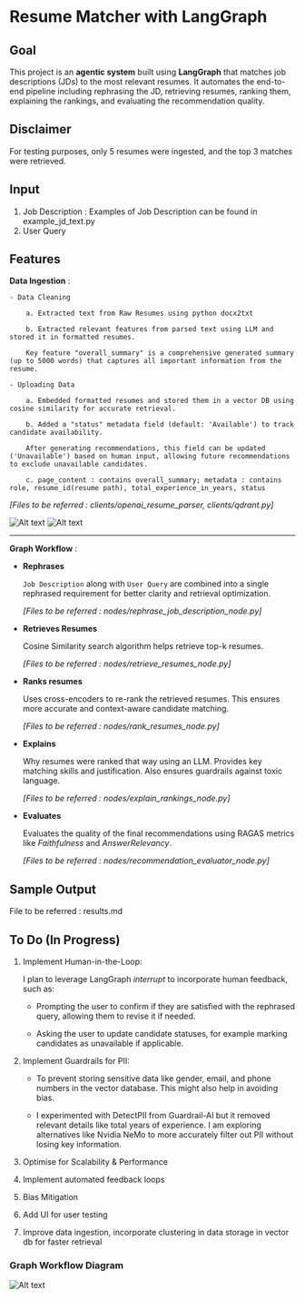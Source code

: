 # Resume Matcher with LangGraph

## Goal
This project is an **agentic system** built using **LangGraph** that matches job descriptions (JDs) to the most relevant resumes. It automates the end-to-end pipeline including rephrasing the JD, retrieving resumes, ranking them, explaining the rankings, and evaluating the recommendation quality.

## Disclaimer
For testing purposes, only 5 resumes were ingested, and the top 3 matches were retrieved.


## Input
1. Job Description : Examples of Job Description can be found in example_jd_text.py
2. User Query 


## Features

**Data Ingestion** : 

    - Data Cleaning

        a. Extracted text from Raw Resumes using python docx2txt

        b. Extracted relevant features from parsed text using LLM and stored it in formatted resumes. 
        
        Key feature "overall_summary" is a comprehensive generated summary (up to 5000 words) that captures all important information from the resume. 

    - Uploading Data

        a. Embedded formatted resumes and stored them in a vector DB using cosine similarity for accurate retrieval.

        b. Added a "status" metadata field (default: 'Available') to track candidate availability. 
        
        After generating recommendations, this field can be updated ('Unavailable') based on human input, allowing future recommendations to exclude unavailable candidates.
        
        c. page_content : contains overall_summary; metadata : contains role, resume_id(resume path), total_experience_in_years, status


*[Files to be referred : clients/openai_resume_parser, clients/qdrant.py]*


![Alt text](screenshots/ingestion-1.png)
![Alt text](screenshots/ingestion-2.png)

---


**Graph Workflow** : 


- **Rephrases** 

    `Job Description` along with `User Query` are combined into a single rephrased requirement for better clarity and retrieval optimization.

    *[Files to be referred : nodes/rephrase_job_description_node.py]*

- **Retrieves Resumes** 

    Cosine Similarity search algorithm helps retrieve top-k resumes.

    *[Files to be referred : nodes/retrieve_resumes_node.py]*

- **Ranks resumes** 

    Uses cross-encoders to re-rank the retrieved resumes. This ensures more accurate and context-aware candidate matching.

    *[Files to be referred : nodes/rank_resumes_node.py]*

- **Explains** 

    Why resumes were ranked that way using an LLM. Provides key matching skills and justification. Also ensures guardrails against toxic language.

    *[Files to be referred : nodes/explain_rankings_node.py]*

- **Evaluates** 

    Evaluates the quality of the final recommendations using RAGAS metrics like *Faithfulness* and *AnswerRelevancy*.

    *[Files to be referred : nodes/recommendation_evaluator_node.py]*



## Sample Output
File to be referred : results.md


## To Do (In Progress)

1.	Implement Human-in-the-Loop:

    I plan to leverage LangGraph *interrupt* to incorporate human feedback, such as:

    - Prompting the user to confirm if they are satisfied with the rephrased query, allowing them to revise it if needed.

    - Asking the user to update candidate statuses, for example marking candidates as unavailable if applicable.


2.	Implement Guardrails for PII:

    - To prevent storing sensitive data like gender, email, and phone numbers in the vector database. This might also help in avoiding bias.

    - I experimented with DetectPII from Guardrail-AI but it removed relevant details like total years of experience. I am exploring alternatives like Nvidia NeMo to more accurately filter out PII without losing key information.

3. Optimise for Scalability & Performance

4. Implement automated feedback loops

5. Bias Mitigation
6. Add UI for user testing
7. Improve data ingestion, incorporate clustering in data storage in vector db for faster retrieval


### Graph Workflow Diagram 

![Alt text](screenshots/workflow.png)
